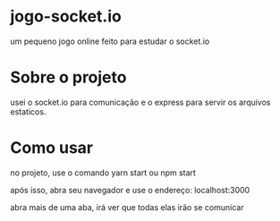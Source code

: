 # jogo-socket.io
um pequeno jogo online feito para estudar o socket.io

# Sobre o projeto
usei o socket.io para comunicação e o express para servir os arquivos estaticos.

# Como usar
no projeto, use o comando yarn start ou npm start

após isso, abra seu navegador e use o endereço: localhost:3000

abra mais de uma aba, irá ver que todas elas irão se comunicar
